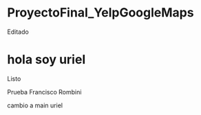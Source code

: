 # ProyectoFinal_YelpGoogleMaps
Editado


hola soy uriel
=======
Listo


Prueba Francisco Rombini

cambio a main uriel